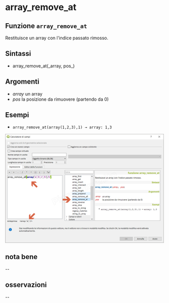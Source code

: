 # array\_remove\_at

## Funzione `array_remove_at`

Restituisce un array con l'indice passato rimosso.

## Sintassi

* array_remove\_at\(\_array, pos_\)

## Argomenti

* _array_ un array
* _pos_ la posizione da rimuovere \(partendo da 0\)

## Esempi

* `array_remove_at(array(1,2,3),1) → array: 1,3`

![](../../../.gitbook/assets/array_remove_at1.png)

## nota bene

--

## osservazioni

--

